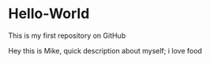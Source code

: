 # Hello-World
This is my first repository on GitHub

Hey this is Mike, quick description about myself; i love food
